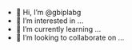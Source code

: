 - 👋 Hi, I’m @gbiplabg
- 👀 I’m interested in ...
- 🌱 I’m currently learning ...
- 💞️ I’m looking to collaborate on ...

<!---
gbiplabg/gbiplabg is a ✨ special ✨ repository because its `README.md` (this file) appears on your GitHub profile.
You can click the Preview link to take a look at your changes.
--->
